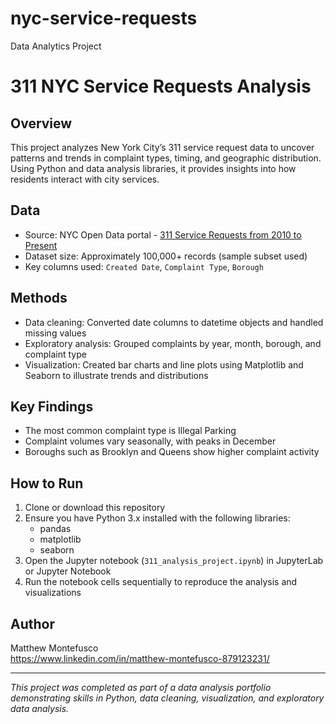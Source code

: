 # nyc-service-requests
Data Analytics Project 
# 311 NYC Service Requests Analysis

## Overview  
This project analyzes New York City’s 311 service request data to uncover patterns and trends in complaint types, timing, and geographic distribution. Using Python and data analysis libraries, it provides insights into how residents interact with city services.

## Data  
- Source: NYC Open Data portal - [311 Service Requests from 2010 to Present](https://data.cityofnewyork.us/Social-Services/311-Service-Requests-from-2010-to-Present/erm2-nwe9)  
- Dataset size: Approximately 100,000+ records (sample subset used)  
- Key columns used: `Created Date`, `Complaint Type`, `Borough`

## Methods  
- Data cleaning: Converted date columns to datetime objects and handled missing values  
- Exploratory analysis: Grouped complaints by year, month, borough, and complaint type  
- Visualization: Created bar charts and line plots using Matplotlib and Seaborn to illustrate trends and distributions

## Key Findings  
- The most common complaint type is Illegal Parking  
- Complaint volumes vary seasonally, with peaks in December  
- Boroughs such as Brooklyn and Queens show higher complaint activity

## How to Run  
1. Clone or download this repository  
2. Ensure you have Python 3.x installed with the following libraries:  
   - pandas  
   - matplotlib  
   - seaborn  
3. Open the Jupyter notebook (`311_analysis_project.ipynb`) in JupyterLab or Jupyter Notebook  
4. Run the notebook cells sequentially to reproduce the analysis and visualizations

## Author  
Matthew Montefusco  
https://www.linkedin.com/in/matthew-montefusco-879123231/

---

*This project was completed as part of a data analysis portfolio demonstrating skills in Python, data cleaning, visualization, and exploratory data analysis.*
